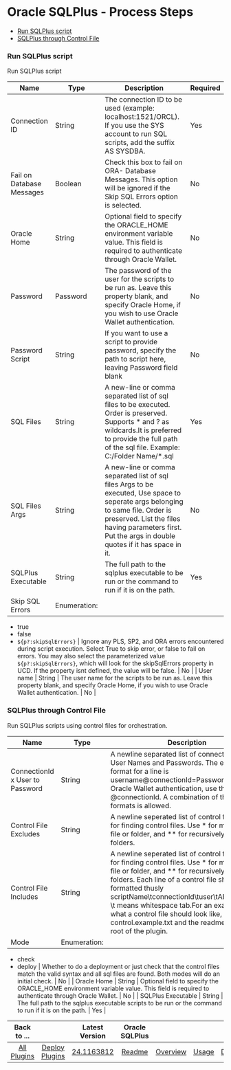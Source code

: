 
# Oracle SQLPlus - Process Steps

* [Run SQLPlus script](#run_sqlplus_script)
* [SQLPlus through Control File](#sqlplus_through_control_file)


### Run SQLPlus script

Run SQLPlus script


| Name | Type | Description                                                                                                          | Required |
| ---- | ---- | -------------------------------------------------------------------------------------------------------------------- | -------- |
| Connection ID | String | The connection ID to be used (example: localhost:1521/ORCL). If you use the SYS account to run SQL scripts, add the suffix AS SYSDBA. | Yes |
| Fail on Database Messages | Boolean | Check this box to fail on ORA- Database Messages. This option will be ignored if the Skip SQL Errors option is selected. | No |
| Oracle Home | String | Optional field to specify the ORACLE\_HOME environment variable value. This field is required to authenticate through Oracle Wallet. | No |
| Password | Password | The password of the user for the scripts to be run as. Leave this property blank, and specify Oracle Home, if you wish to use Oracle Wallet authentication. | No |
| Password Script | String | If you want to use a script to provide password, specify the path to script here, leaving Password field blank | No |
| SQL Files | String | A new-line or comma separated list of sql files to be executed. Order is preserved. Supports \* and ? as wildcards.It is preferred to provide the full path of the sql file. Example: C:/Folder Name/\*.sql | Yes |
| SQL Files Args | String | A new-line or comma separated list of sql files Args to be executed, Use space to seperate args belonging to same file. Order is preserved. List the files having parameters first. Put the args in double quotes if it has space in it. | No |
| SQLPlus Executable | String | The full path to the sqlplus executable to be run or the command to run if it is on the path. | Yes |
| Skip SQL Errors | Enumeration:
* true
* false
* ``${p?:skipSqlErrors}``
| Ignore any PLS, SP2, and ORA errors encountered during script execution. Select True to skip error, or false to fail on errors. You may also select the parameterized value ``${p?:skipSqlErrors}``, which will look for the skipSqlErrors property in UCD. If the property isnt defined, the value will be false. | No |
| User name | String | The user name for the scripts to be run as. Leave this property blank, and specify Oracle Home, if you wish to use Oracle Wallet authentication. | No |

### SQLPlus through Control File

Run SQLPlus scripts using control files for orchestration.


| Name | Type | Description                                                                                                          | Required |
| ---- | ---- | -------------------------------------------------------------------------------------------------------------------- | -------- |
| ConnectionId x User to Password | String | A newline separated list of connection IDs, User Names and Passwords. The expected format for a line is username@connectionId=Password. To use Oracle Wallet authentication, use the format @connectionId. A combination of the two formats is allowed. | Yes |
| Control File Excludes | String | A newline seperated list of control file excludes for finding control files. Use \* for matching any file or folder, and \*\* for recursively matching folders. | No |
| Control File Includes | String | A newline seperated list of control file includes for finding control files. Use \* for matching any file or folder, and \*\* for recursively matching folders. Each line of a control file should be formatted thusly scriptName\tconnectionId\tuser\tABORT\_FLAG. \t means whitespace tab.For an example of what a control file should look like, see control.example.txt and the readme.txt in the root of the plugin. | No |
| Mode | Enumeration:
* check
* deploy
| Whether to do a deployment or just check that the control files match the valid syntax and all sql files are found. Both modes will do an initial check. | No |
| Oracle Home | String | Optional field to specify the ORACLE\_HOME environment variable value. This field is required to authenticate through Oracle Wallet. | No |
| SQLPlus Executable | String | The full path to the sqlplus executable scripts to be run or the command to run if it is on the path. | Yes |



|Back to ...||Latest Version|Oracle SQLPlus ||||
| :---: | :---: | :---: | :---: | :---: | :---: | :---: |
|[All Plugins](../../index.md)|[Deploy Plugins](../README.md)|[24.1163812](https://raw.githubusercontent.com/UrbanCode/IBM-UCD-PLUGINS/main/files/SQLPlus/ucd-SQLPlus-24.1163812.zip)|[Readme](README.md)|[Overview](overview.md)|[Usage](usage.md)|[Downloads](downloads.md)|
